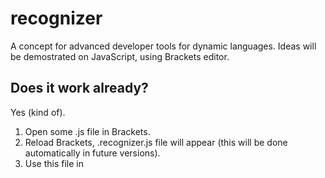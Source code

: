 recognizer
==========

A concept for advanced developer tools for dynamic languages.
Ideas will be demostrated on JavaScript, using Brackets editor.

## Does it work already?

Yes (kind of).

1. Open some .js file in Brackets.
2. Reload Brackets, .recognizer.js file will appear (this will be done automatically in future versions).
3. Use this file in <script> loads.
4. Open Live Preview.
5. All function declarations (only these for now) will be instrumented.

## Sketches

![Design](https://raw.github.com/equiet/recognizer/master/recognizer.png)
<!-- ![Design](https://raw.github.com/equiet/recognizer/master/recognizer_concept.png) -->


## Scope

- automatic debugging, code inspection
- live editing
- inline tests
- code flow visualization
- using tests to define safe patterns of function usage
- code documentation
